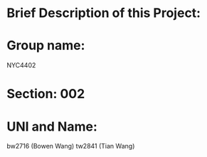 # Brief Description of this Project:
# Group name: 
NYC4402
# Section: 002
# UNI and Name:
bw2716 (Bowen Wang)
tw2841 (Tian Wang)
